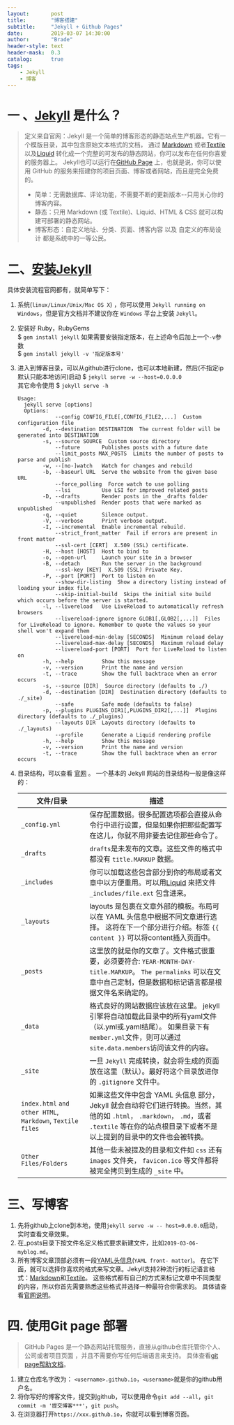 ```yaml
---
layout:       post
title:        "博客搭建"
subtitle:     "Jekyll + Github Pages"
date:         2019-03-07 14:30:00
author:       "Brade"
header-style: text
header-mask:  0.3
catalog:      true
tags:
    - Jekyll
    - 博客
---
```


# 一 、[Jekyll](https://www.jekyll.com.cn/) 是什么？
> 定义来自官网：Jekyll 是一个简单的博客形态的静态站点生产机器。它有一个模版目录，其中包含原始文本格式的文档，
通过 [Markdown](https://daringfireball.net/projects/markdown) 或者[Textile](http://textile.sitemonks.com/) 
以及[Liquid](http://docs.shopify.com/themes/liquid-basics) 转化成一个完整的可发布的静态网站，你可以发布在任何你喜爱的服务器上。
Jekyll也可以运行在[GitHub Page](http://pages.github.com/) 上，也就是说，你可以使用 GitHub 的服务来搭建你的项目页面、博客或者网站，而且是完全免费的。
>+ 简单：无需数据库、评论功能，不需要不断的更新版本--只用关心你的博客内容。
>+ 静态：只用 Markdown (或 Textile)、Liquid、HTML & CSS 就可以构建可部署的静态网站。
>+ 博客形态：自定义地址、分类、页面、博客内容 以及 自定义的布局设计 都是系统中的一等公民。

# 二、[安装Jekyll](https://www.jekyll.com.cn/docs/installation/)
 具体安装流程官网都有，就简单写下：
    
1. 系统(`linux/Linux/Unix/Mac OS X`) ，你可以使用 `Jekyll running on Windows`，但是官方文档并不建议你在 `Windows` 平台上安装 `Jekyll`。

2. 安装好 Ruby，RubyGems  
  $ `gem install jekyll`
  如果需要安装指定版本，在上述命令后加上一个`-v`参数  
  $ `gem install jekyll -v '指定版本号'`
     
3. 进入到博客目录，可以从github进行clone，也可以本地新建，然后(不指定ip默认只能本地访问)启动
  $ `jekyll serve -w --host=0.0.0.0`  
  其它命令使用
  $ `jekyll serve -h`  

       Usage:
         jekyll serve [options]
         Options:
                   --config CONFIG_FILE[,CONFIG_FILE2,...]  Custom configuration file
               -d, --destination DESTINATION  The current folder will be generated into DESTINATION
               -s, --source SOURCE  Custom source directory
                   --future       Publishes posts with a future date
                   --limit_posts MAX_POSTS  Limits the number of posts to parse and publish
               -w, --[no-]watch   Watch for changes and rebuild
               -b, --baseurl URL  Serve the website from the given base URL
                   --force_polling  Force watch to use polling
                   --lsi          Use LSI for improved related posts
               -D, --drafts       Render posts in the _drafts folder
                   --unpublished  Render posts that were marked as unpublished
               -q, --quiet        Silence output.
               -V, --verbose      Print verbose output.
               -I, --incremental  Enable incremental rebuild.
                   --strict_front_matter  Fail if errors are present in front matter
                   --ssl-cert [CERT]  X.509 (SSL) certificate.
               -H, --host [HOST]  Host to bind to
               -o, --open-url     Launch your site in a browser
               -B, --detach       Run the server in the background
                   --ssl-key [KEY]  X.509 (SSL) Private Key.
               -P, --port [PORT]  Port to listen on
                   --show-dir-listing  Show a directory listing instead of loading your index file.
                   --skip-initial-build  Skips the initial site build which occurs before the server is started.
               -l, --livereload   Use LiveReload to automatically refresh browsers
                   --livereload-ignore ignore GLOB1[,GLOB2[,...]]  Files for LiveReload to ignore. Remember to quote the values so your shell won't expand them
                   --livereload-min-delay [SECONDS]  Minimum reload delay
                   --livereload-max-delay [SECONDS]  Maximum reload delay
                   --livereload-port [PORT]  Port for LiveReload to listen on
               -h, --help         Show this message
               -v, --version      Print the name and version
               -t, --trace        Show the full backtrace when an error occurs
               -s, --source [DIR]  Source directory (defaults to ./)
               -d, --destination [DIR]  Destination directory (defaults to ./_site)
                   --safe         Safe mode (defaults to false)
               -p, --plugins PLUGINS_DIR1[,PLUGINS_DIR2[,...]]  Plugins directory (defaults to ./_plugins)
                   --layouts DIR  Layouts directory (defaults to ./_layouts)
                   --profile      Generate a Liquid rendering profile
               -h, --help         Show this message
               -v, --version      Print the name and version
               -t, --trace        Show the full backtrace when an error occurs 
4. 目录结构，可以查看 [官网](https://www.jekyll.com.cn/docs/structure/) 。
一个基本的 Jekyll 网站的目录结构一般是像这样的：
		
	|文件/目录|描述|
	| ---- | ---- |
	|`_config.yml`| 保存配置数据。很多配置选项都会直接从命令行中进行设置，但是如果你把那些配置写在这儿，你就不用非要去记住那些命令了。|
	|`_drafts`| `drafts`是未发布的文章。这些文件的格式中都没有 `title.MARKUP` 数据。
	|`_includes`| 你可以加载这些包含部分到你的布局或者文章中以方便重用。可以用[Liquid](http://docs.shopify.com/themes/liquid-basics) 来把文件 `_includes/file.ext` 包含进来。  |
	|`_layouts`| layouts 是包裹在文章外部的模板。布局可以在 YAML 头信息中根据不同文章进行选择。 这将在下一个部分进行介绍。标签  `{{ content }}` 可以将content插入页面中。|
	|`_posts`| 这里放的就是你的文章了。文件格式很重要，必须要符合: `YEAR-MONTH-DAY-title.MARKUP`。 `The permalinks` 可以在文章中自己定制，但是数据和标记语言都是根据文件名来确定的。|
	|`_data`| 格式良好的网站数据应该放在这里。 jekyll引擎将自动加载此目录中的所有yaml文件（以.yml或.yaml结尾）。 如果目录下有`member.yml`文件，则可以通过`site.data.members`访问该文件的内容。|
	|`_site`| 一旦 `Jekyll` 完成转换，就会将生成的页面放在这里（默认）。最好将这个目录放进你的 `.gitignore` 文件中。|
	|`index.html` `and other HTML`, `Markdown`, `Textile files`| 如果这些文件中包含 YAML 头信息 部分，Jekyll 就会自动将它们进行转换。当然，其他的如 `.html`， `.markdown`，  `.md`，或者 `.textile` 等在你的站点根目录下或者不是以上提到的目录中的文件也会被转换。|
	|`Other Files/Folders`| 其他一些未被提及的目录和文件如 `css` 还有 `images` 文件夹， `favicon.ico` 等文件都将被完全拷贝到生成的 `_site` 中。


# 三、写博客
1. 先将github上clone到本地，使用`jekyll serve -w -- host=0.0.0.0`启动，实时查看文章效果。
2. 在_posts目录下按文件名定义格式要求新建文件，比如`2019-03-06-myblog.md`。
3. 所有博客文章顶部必须有一段[YAML头信息](https://www.jekyll.com.cn/docs/frontmatter/)(`YAML front- matter`)。 
在它下面，就可以选择你喜欢的格式来写文章。Jekyll支持2种流行的标记语言格式：[Markdown](http://www.markdown.cn/)和[Textile](http://textile.sitemonks.com/)。 
这些格式都有自己的方式来标记文章中不同类型的内容，所以你首先需要熟悉这些格式并选择一种最符合你需求的。
具体请查看[官网说明](https://www.jekyll.com.cn/docs/posts/)。

# 四. 使用Git page 部署
> GitHub Pages 是一个静态网站托管服务，直接从github仓库托管你个人、公司或者项目页面 ，并且不需要你写任何后端语言来支持。
具体查看[git page帮助文档](https://help.github.com/en#github-pages-basics)。

1. 建立仓库名字改为： `<username>.github.io`，`<username>`就是你的github用户名。
2. 将你写好的博客文件，提交到github，可以使用命令`git add --all`，`git commit -m '提交博客***'`，`git push`。
3. 在浏览器打开`https://xxx.github.io`，你就可以看到博客页面。
